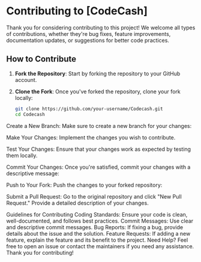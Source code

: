 # Contributing to [CodeCash]

Thank you for considering contributing to this project! We welcome all types of contributions, whether they're bug fixes, feature improvements, documentation updates, or suggestions for better code practices.

## How to Contribute

1. **Fork the Repository**: Start by forking the repository to your GitHub account.

2. **Clone the Fork**: Once you've forked the repository, clone your fork locally:
   ```bash
   git clone https://github.com/your-username/Codecash.git
   cd Codecash

Create a New Branch: Make sure to create a new branch for your changes:


Make Your Changes: Implement the changes you wish to contribute.

Test Your Changes: Ensure that your changes work as expected by testing them locally.

Commit Your Changes: Once you're satisfied, commit your changes with a descriptive message:

Push to Your Fork: Push the changes to your forked repository:


Submit a Pull Request: Go to the original repository and click "New Pull Request." Provide a detailed description of your changes.

Guidelines for Contributing
Coding Standards: Ensure your code is clean, well-documented, and follows best practices.
Commit Messages: Use clear and descriptive commit messages.
Bug Reports: If fixing a bug, provide details about the issue and the solution.
Feature Requests: If adding a new feature, explain the feature and its benefit to the project.
Need Help?
Feel free to open an issue or contact the maintainers if you need any assistance. Thank you for contributing!





